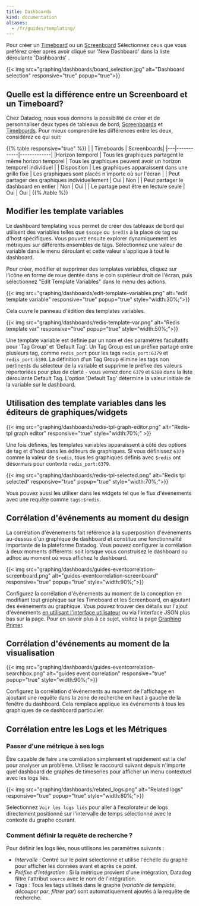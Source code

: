```yaml
---
title: Dashboards
kind: documentation
aliases:
  - /fr/guides/templating/
---
```

Pour créer un [Timeboard][3] ou un [Screenboard][4] Sélectionnez ceux que vous préférez créer après avoir cliqué sur 'New Dashboard' dans la liste déroulante 'Dashboards' .

{{< img src="graphing/dashboards/board_selection.jpg" alt="Dashboard selection" responsive="true" popup="true">}}

## Quelle est la différence entre un Screenboard et un Timeboard?

Chez Datadog, nous vous donnons la possibilité de créer et de personnaliser deux types de tableaux de bord; [Screenboards][5] et [Timeboards][6]. Pour mieux comprendre les différences entre les deux, considérez ce qui suit:

{{% table responsive="true" %}}
|  | Timeboards | Screenboards|
|---|------------|-------------|
|Horizon temporel | Tous les graphiques partagent le même horizon temporel | Tous les graphiques peuvent avoir un horizon temporel individuel |
| Disposition  | Les graphiques apparaissent dans une grille fixe  | Les graphiques sont placés n'importe où sur l'écran |
| Peut partager des graphiques individuellement | Oui | Non |
| Peut partager le dashboard en entier | Non | Oui |
| Le partage peut être en lecture seule | Oui | Oui |
{{% /table %}}

## Modifier les template variables

Le dashboard templating vous permet de créer des tableaux de bord qui utilisent des variables telles que `$scope` ou` $redis` à la place de tag ou d'host spécifiques. Vous pouvez ensuite explorer dynamiquement les métriques sur différents ensembles de tags. Sélectionnez une valeur de variable dans le menu déroulant et cette valeur s'applique à tout le dashboard.

Pour créer, modifier et supprimer des templates variables, cliquez sur l'icône en forme de roue dentée dans le coin supérieur droit de l'écran, puis sélectionnez "Edit Template Variables" dans le menu des actions.

{{< img src="graphing/dashboards/edit-template-variables.png" alt="edit template variable" responsive="true" popup="true" style="width:30%;">}}

Cela ouvre le panneau d'édition des templates variables.

{{< img src="graphing/dashboards/redis-template-var.png" alt="Redis template var" responsive="true" popup="true" style="width:50%;">}}

Une template variable est définie par un nom et des paramètres facultatifs pour 'Tag Group' et 'Default Tag'. Un Tag Group est un préfixe partagé entre plusieurs tag, comme `redis_port` pour les tags `redis_port:6379` et `redis_port:6380`. La définition d'un Tag Group élimine les tags non pertinents du sélecteur de la variable et supprime le préfixe des valeurs répertoriées pour plus de clarté - vous verrez donc `6379` et `6380` dans la liste déroulante Default Tag. L'option 'Default Tag' détermine la valeur initiale de la variable sur le dashboard.

## Utilisation des template variables dans les éditeurs de graphiques/widgets

{{< img src="graphing/dashboards/redis-tpl-graph-editor.png" alt="Redis-tpl graph editor" responsive="true" style="width:70%;" >}}

Une fois définies, les templates variables apparaissent à côté des options de tag et d'host dans les éditeurs de graphiques. Si vous définissez `6379` comme la valeur de `$redis`, tous les graphiques définis avec `$redis` ont désormais pour contexte  `redis_port:6379`.

{{< img src="graphing/dashboards/redis-tpl-selected.png" alt="Redis tpl selected" responsive="true" popup="true" style="width:70%;">}}

Vous pouvez aussi les utiliser dans les widgets tel que le flux d'événements avec une requête comme `tags:$redis`.


## Corrélation d'événements au moment du design
La corrélation d'événements fait référence à la superposition d'événements au-dessus d'un graphique de dashboard et constitue une fonctionnalité importante de la plateforme Datadog. Vous pouvez configurer la corrélation à deux moments différents: soit lorsque vous construisez le dashboard ou adhoc au moment où vous affichez le dashboard.

{{< img src="graphing/dashboards/guides-eventcorrelation-screenboard.png" alt="guides-eventcorrelation-screenboard" responsive="true" popup="true" style="width:90%;">}}

Configurez la corrélation d'événements au moment de la conception en modifiant tout graphique sur les Timeboard et les Screenboard, en ajoutant des événements au graphique. Vous pouvez trouver des détails sur l'ajout d'événements [en utilisant l'interface utilisateur][2] ou via l'interface JSON plus bas sur la page. Pour en savoir plus à ce sujet, visitez la page [Graphing Primer][1].

## Corrélation d'événements au moment de la visualisation

{{< img src="graphing/dashboards/guides-eventcorrelation-searchbox.png" alt="guides event correlation" responsive="true" popup="true" style="width:90%;">}}

Configurez la corrélation d'événements au moment de l'affichage en ajoutant une requête dans la zone de recherche en haut à gauche de la fenêtre du dashboard. Cela remplace applique les événements à tous les graphiques de ce dashboard particulier.

## Corrélation entre les Logs et les Métriques

### Passer d'une métrique à ses logs

Être capable de faire une corrélation simplement et rapidement est la clef pour analyser un problème. Utilisez le raccourci suivant depuis n'importe quel dashboard de graphes de timeseries pour afficher un menu contextuel avec les logs liés.

{{< img src="graphing/dashboards/related_logs.png" alt="Related logs" responsive="true" popup="true" style="width:80%;">}}

Selectionnez `Voir les logs liés` pour aller à l'explorateur de logs directement positionné sur l'intervalle de temps sélectionné avec le contexte du graphe courant.

### Comment définir la requête de recherche ?

Pour définir les logs liés, nous utilisons les paramètres suivants :

* *Intervalle* : Centré sur le point sélectionné et utilise l'échelle du graphe pour afficher les données avant et après ce point. 
* *Préfixe d'intégration* :  Si la métrique provient d'une intégration, Datadog filtre l'attribut `source` avec le nom de l'intégration.
* *Tags* : Tous les tags utilisés dans le graphe (*variable de template*, *découper par*, *filtrer par*) sont automatiquement ajoutés à la requête de recherche. 

[1]: /graphing/
[2]: /graphing/event_stream/
[3]: /graphing/dashboards/timeboard/
[4]: /graphing/dashboards/screenboard/
[5]: /graphing/dashboards/screenboard
[6]: /graphing/dashboards/timeboard
